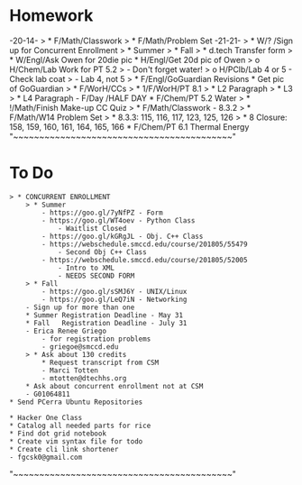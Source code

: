 # Homework
-20-14-
    > * F/Math/Classwork
    > * F/Math/Problem Set
-21-21-
    > * W/?   /Sign up for Concurrent Enrollment
        > * Summer
        > * Fall
        > * d.tech Transfer form
    > * W/Engl/Ask Owen for 20die pic
        * H/Engl/Get 20d pic of Owen
    > o H/Chem/Lab Work for PT 5.2
        > - Don't forget water!
    > o H/PClb/Lab 4 or 5 - Check lab coat
        > - Lab 4, not 5
    > * F/Engl/GoGuardian Revisions
        * Get pic of GoGuardian
    > * F/WorH/CCs
    > * 1/F/WorH/PT 8.1
        > * L2 Paragraph
        > * L3
        > * L4 Paragraph
    - F/Day /HALF DAY
    * F/Chem/PT 5.2 Water
    > * !/Math/Finish Make-up CC Quiz
    > * F/Math/Classwork - 8.3.2
    > * F/Math/W14 Problem Set
        > * 8.3.3: 115, 116, 117, 123, 125, 126
        > * 8 Closure: 158, 159, 160, 161, 164, 165, 166
    * F/Chem/PT 6.1 Thermal Energy
"~~~~~~~~~~~~~~~~~~~~~~~~~~~~~~~~~~~~~~~~~~"
# To Do
    > * CONCURRENT ENROLLMENT
        > * Summer
            - https://goo.gl/7yNfPZ - Form
            - https://goo.gl/WT4oev - Python Class
                - Waitlist Closed
            - https://goo.gl/kGRgJL - Obj. C++ Class
            - https://webschedule.smccd.edu/course/201805/55479
                - Second Obj C++ Class
            - https://webschedule.smccd.edu/course/201805/52005
                - Intro to XML
                - NEEDS SECOND FORM
        > * Fall
            - https://goo.gl/sSMJ6Y - UNIX/Linux
            - https://goo.gl/LeQ7iN - Networking
        - Sign up for more than one
        * Summer Registration Deadline - May 31
        * Fall   Registration Deadline - July 31
        - Erica Renee Griego
            - for registration problems
            - griegoe@smccd.edu
        > * Ask about 130 credits
            * Request transcript from CSM
            - Marci Totten
            - mtotten@dtechhs.org
        * Ask about concurrent enrollment not at CSM
        - G01064811
    * Send PCerra Ubuntu Repositories

    * Hacker One Class
    * Catalog all needed parts for rice
    * Find dot grid notebook
    * Create vim syntax file for todo
    * Create cli link shortener
    - fgcsk0@gmail.com
"~~~~~~~~~~~~~~~~~~~~~~~~~~~~~~~~~~~~~~~~~~"
